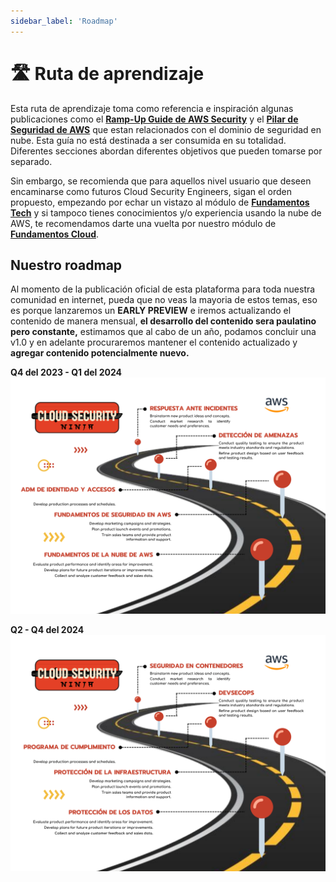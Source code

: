```yaml
---
sidebar_label: 'Roadmap'
---
```


# 🛣️ Ruta de aprendizaje
Esta ruta de aprendizaje toma como referencia e inspiración algunas publicaciones como el **[Ramp-Up Guide de AWS Security](https://d1.awsstatic.com/training-and-certification/ramp-up_guides/Ramp-Up_Guide_Security.pdf)** y el **[Pilar de Seguridad de AWS](https://docs.aws.amazon.com/es_es/wellarchitected/latest/security-pillar/welcome.html)** que estan relacionados con el dominio de seguridad en nube. Esta guía no está destinada a ser consumida en su totalidad. Diferentes secciones abordan diferentes objetivos que pueden tomarse por separado.

Sin embargo, se recomienda que para aquellos nivel usuario que deseen encaminarse como futuros Cloud Security Engineers, sigan el orden propuesto, empezando por echar un vistazo al módulo de **[Fundamentos Tech](/docs/fundamentos/)** y si tampoco tienes conocimientos y/o experiencia usando la nube de AWS, te recomendamos darte una vuelta por nuestro módulo de **[Fundamentos Cloud](/docs/cloud/)**.

## Nuestro roadmap
Al momento de la publicación oficial de esta plataforma para toda nuestra comunidad en internet, pueda que no veas la mayoria de estos temas, eso es porque lanzaremos un **EARLY PREVIEW** e iremos actualizando el contenido de manera mensual, **el desarrollo del contenido sera paulatino pero constante,** estimamos que al cabo de un año, podamos concluir una v1.0 y en adelante procuraremos mantener el contenido actualizado y **agregar contenido potencialmente nuevo.**

**Q4 del 2023 - Q1 del 2024**
![Cloud Security Ninja Roadmap](./img/roadmap_p1.svg)

**Q2 - Q4 del 2024**
![Cloud Security Ninja Roadmap](./img/roadmap_p2.svg)
